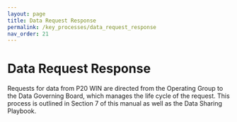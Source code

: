 ```yaml
---
layout: page
title: Data Request Response
permalink: /key_processes/data_request_response
nav_order: 21
---
```


# Data Request Response

Requests for data from P20 WIN are directed from the Operating Group to the Data Governing Board, which manages the life cycle of the request. This process is outlined in Section 7 of this manual as well as the Data Sharing Playbook.